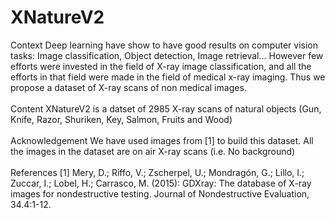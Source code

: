 # XNatureV2

Context Deep learning have show to have good results on computer vision tasks: Image classification, Object detection, Image retrieval... However few efforts were invested in the field of X-ray image classification, and all the efforts in that field were made in the field of medical x-ray imaging. Thus we propose a dataset of X-ray scans of non medical images.  <br><br>
Content XNatureV2 is a datset of 2985 X-ray scans of natural objects (Gun, Knife, Razor, Shuriken, Key, Salmon, Fruits and Wood)<br><br>  Acknowledgement We have used images from [1] to build this dataset. All the images in the dataset are on air X-ray scans (i.e. No background)<br><br>  References [1] Mery, D.; Riffo, V.; Zscherpel, U.; Mondragón, G.; Lillo, I.; Zuccar, I.; Lobel, H.; Carrasco, M. (2015): GDXray: The database of X-ray images for nondestructive testing. Journal of Nondestructive Evaluation, 34.4:1-12.
